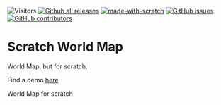 ![Visitors](https://api.visitorbadge.io/api/visitors?path=https%3A%2F%2Fgithub.com%2Fmdoryammilwalrus%2FScratch-World-Map&countColor=%23263759)
[![Github all releases](https://img.shields.io/github/downloads/mdoryammilwalrus/scratch-world-map/total?style=for-the-badge)](https://GitHub.com/mdoryammilwalrus/scratch-world-map/releases/)
[![made-with-scratch](https://img.shields.io/badge/Made%20with-Scratch-yellow?style=for-the-badge)](https://scratch.mit.edu)
[![GitHub issues](https://img.shields.io/github/issues/mdoryammilwalrus/scratch-world-map?style=for-the-badge)](https://GitHub.com/mdoryammilwalrus/scratch-world-map/issues/)
[![GitHub contributors](https://img.shields.io/github/contributors/mdoryammilwalrus/scratch-world-map?style=for-the-badge)](https://GitHub.com/mdoryammilwalrus/scratch-world-map/graphs/contributors/)

# Scratch World Map

World Map, but for scratch.

Find a demo [here](demo/index.html)


World Map for scratch
